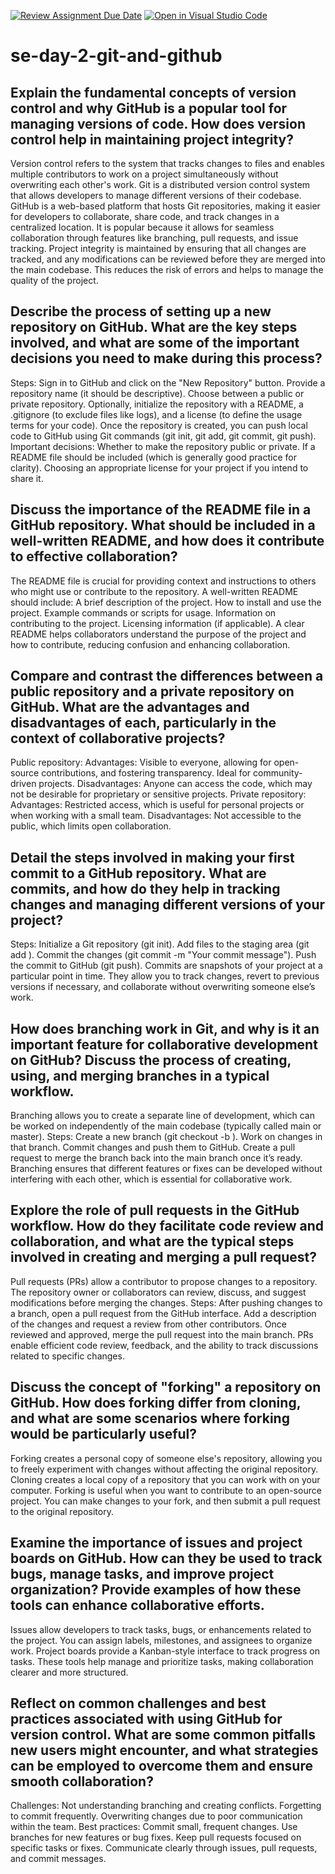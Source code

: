 [![Review Assignment Due Date](https://classroom.github.com/assets/deadline-readme-button-22041afd0340ce965d47ae6ef1cefeee28c7c493a6346c4f15d667ab976d596c.svg)](https://classroom.github.com/a/8wgCKhpZ)
[![Open in Visual Studio Code](https://classroom.github.com/assets/open-in-vscode-2e0aaae1b6195c2367325f4f02e2d04e9abb55f0b24a779b69b11b9e10269abc.svg)](https://classroom.github.com/online_ide?assignment_repo_id=18476489&assignment_repo_type=AssignmentRepo)
# se-day-2-git-and-github
## Explain the fundamental concepts of version control and why GitHub is a popular tool for managing versions of code. How does version control help in maintaining project integrity?
Version control refers to the system that tracks changes to files and enables multiple contributors to work on a project simultaneously without overwriting each other's work. Git is a distributed version control system that allows developers to manage different versions of their codebase.
GitHub is a web-based platform that hosts Git repositories, making it easier for developers to collaborate, share code, and track changes in a centralized location. It is popular because it allows for seamless collaboration through features like branching, pull requests, and issue tracking.
Project integrity is maintained by ensuring that all changes are tracked, and any modifications can be reviewed before they are merged into the main codebase. This reduces the risk of errors and helps to manage the quality of the project.

## Describe the process of setting up a new repository on GitHub. What are the key steps involved, and what are some of the important decisions you need to make during this process?
Steps:
Sign in to GitHub and click on the "New Repository" button.
Provide a repository name (it should be descriptive).
Choose between a public or private repository.
Optionally, initialize the repository with a README, a .gitignore (to exclude files like logs), and a license (to define the usage terms for your code).
Once the repository is created, you can push local code to GitHub using Git commands (git init, git add, git commit, git push).
Important decisions:
Whether to make the repository public or private.
If a README file should be included (which is generally good practice for clarity).
Choosing an appropriate license for your project if you intend to share it.
## Discuss the importance of the README file in a GitHub repository. What should be included in a well-written README, and how does it contribute to effective collaboration?
The README file is crucial for providing context and instructions to others who might use or contribute to the repository.
A well-written README should include:
A brief description of the project.
How to install and use the project.
Example commands or scripts for usage.
Information on contributing to the project.
Licensing information (if applicable).
A clear README helps collaborators understand the purpose of the project and how to contribute, reducing confusion and enhancing collaboration.
## Compare and contrast the differences between a public repository and a private repository on GitHub. What are the advantages and disadvantages of each, particularly in the context of collaborative projects?
Public repository:
Advantages: Visible to everyone, allowing for open-source contributions, and fostering transparency. Ideal for community-driven projects.
Disadvantages: Anyone can access the code, which may not be desirable for proprietary or sensitive projects.
Private repository:
Advantages: Restricted access, which is useful for personal projects or when working with a small team.
Disadvantages: Not accessible to the public, which limits open collaboration.
## Detail the steps involved in making your first commit to a GitHub repository. What are commits, and how do they help in tracking changes and managing different versions of your project?
Steps:
Initialize a Git repository (git init).
Add files to the staging area (git add <filename>).
Commit the changes (git commit -m "Your commit message").
Push the commit to GitHub (git push).
Commits are snapshots of your project at a particular point in time. They allow you to track changes, revert to previous versions if necessary, and collaborate without overwriting someone else’s work.

## How does branching work in Git, and why is it an important feature for collaborative development on GitHub? Discuss the process of creating, using, and merging branches in a typical workflow.
Branching allows you to create a separate line of development, which can be worked on independently of the main codebase (typically called main or master).
Steps:
Create a new branch (git checkout -b <branch-name>).
Work on changes in that branch.
Commit changes and push them to GitHub.
Create a pull request to merge the branch back into the main branch once it’s ready.
Branching ensures that different features or fixes can be developed without interfering with each other, which is essential for collaborative work.

## Explore the role of pull requests in the GitHub workflow. How do they facilitate code review and collaboration, and what are the typical steps involved in creating and merging a pull request?
Pull requests (PRs) allow a contributor to propose changes to a repository. The repository owner or collaborators can review, discuss, and suggest modifications before merging the changes.
Steps:
After pushing changes to a branch, open a pull request from the GitHub interface.
Add a description of the changes and request a review from other contributors.
Once reviewed and approved, merge the pull request into the main branch.
PRs enable efficient code review, feedback, and the ability to track discussions related to specific changes.

## Discuss the concept of "forking" a repository on GitHub. How does forking differ from cloning, and what are some scenarios where forking would be particularly useful?
Forking creates a personal copy of someone else's repository, allowing you to freely experiment with changes without affecting the original repository.
Cloning creates a local copy of a repository that you can work with on your computer.
Forking is useful when you want to contribute to an open-source project. You can make changes to your fork, and then submit a pull request to the original repository.
## Examine the importance of issues and project boards on GitHub. How can they be used to track bugs, manage tasks, and improve project organization? Provide examples of how these tools can enhance collaborative efforts.
Issues allow developers to track tasks, bugs, or enhancements related to the project. You can assign labels, milestones, and assignees to organize work.
Project boards provide a Kanban-style interface to track progress on tasks.
These tools help manage and prioritize tasks, making collaboration clearer and more structured.

## Reflect on common challenges and best practices associated with using GitHub for version control. What are some common pitfalls new users might encounter, and what strategies can be employed to overcome them and ensure smooth collaboration?
Challenges:
Not understanding branching and creating conflicts.
Forgetting to commit frequently.
Overwriting changes due to poor communication within the team.
Best practices:
Commit small, frequent changes.
Use branches for new features or bug fixes.
Keep pull requests focused on specific tasks or fixes.
Communicate clearly through issues, pull requests, and commit messages.
